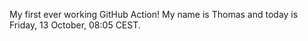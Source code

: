 My first ever working GitHub Action!
My name is Thomas and today is Friday, 13 October, 08:05 CEST. 
